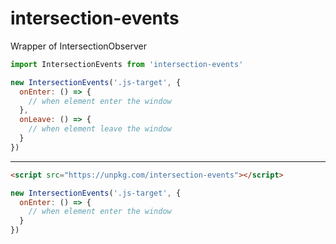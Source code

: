 # intersection-events
Wrapper of IntersectionObserver

```js
import IntersectionEvents from 'intersection-events'

new IntersectionEvents('.js-target', {
  onEnter: () => {
    // when element enter the window
  },
  onLeave: () => {
    // when element leave the window
  }
})
```

---

```html
<script src="https://unpkg.com/intersection-events"></script>
```

```js
new IntersectionEvents('.js-target', {
  onEnter: () => {
    // when element enter the window
  }
})
```
